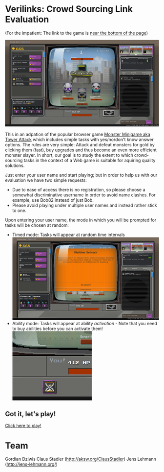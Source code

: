 # Verilinks: Crowd Sourcing Link Evaluation
(For the impatient: The link to the game is [near the bottom of the page](#letsplay))

![VeriTask vanilla](images/veritask-vanilla.png)

This in an adpation of the popular browser game [Monster Minigame aka Tower Attack](https://github.com/SteamDatabase/MonsterMinigame) which includes simple tasks with  yes/no/don't know answer options.
The rules are very simple: Attack and defeat monsters for gold by clicking them (fast), buy upgrades and thus become an even more efficient monster slayer.
In short, our goal is to study the extent to which crowd-sourcing tasks in the context of a Web game is suitable for aquiring quality solutions.

Just enter your user name and start playing; but in order to help us with our evaluation we have two simple requests:

* Due to ease of access there is no registration, so please choose a somewhat discriminative username in order to avoid name clashes. For example, use Bob82 instead of just Bob.
* Please avoid playing under multiple user names and instead rather stick to one.

Upon entering your user name, the mode in which you will be prompted for tasks will be chosen at random:

* Timed mode: Tasks will appear at random time intervals
![VeriTask timed tasks](images/veritask-timed.png)
* Ability mode: Tasks will appear at ability _activation_ - Note that you need to buy abilities before you can activate them!
![VeriTask ability](images/veritask-ability.png)


## <a name="letsplay"></a>Got it, let's play!

[Click here to play!](http://138.68.87.150/)

# Team

Gordian Dziwis
Claus Stadler (http://aksw.org/ClausStadler)
Jens Lehmann (http://jens-lehmann.org/)


